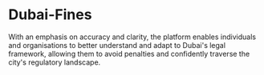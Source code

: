 # Dubai-Fines
With an emphasis on accuracy and clarity, the platform enables individuals and organisations to better understand and adapt to Dubai's legal framework, allowing them to avoid penalties and confidently traverse the city's regulatory landscape.
